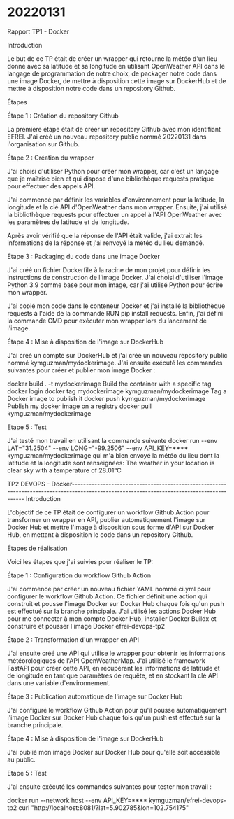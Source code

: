 # 20220131


Rapport TP1 - Docker

Introduction

Le but de ce TP était de créer un wrapper qui retourne la météo d'un lieu donné avec sa latitude et sa longitude en utilisant OpenWeather API dans le langage de programmation de notre choix, de packager notre code dans une image Docker, de mettre à disposition cette image sur DockerHub et de mettre à disposition notre code dans un repository Github.

Étapes

Étape 1 : Création du repository Github

La première étape était de créer un repository Github avec mon identifiant EFREI. J'ai créé un nouveau repository public nommé 20220131 dans l'organisation sur Github.


Étape 2 : Création du wrapper

J'ai choisi d'utiliser Python pour créer mon wrapper, car c'est un langage que je maîtrise bien et qui dispose d'une bibliothèque requests pratique pour effectuer des appels API.

J'ai commencé par définir les variables d'environnement pour la latitude, la longitude et la clé API d'OpenWeather dans mon wrapper. Ensuite, j'ai utilisé la bibliothèque requests pour effectuer un appel à l'API OpenWeather avec les paramètres de latitude et de longitude.

Après avoir vérifié que la réponse de l'API était valide, j'ai extrait les informations de la réponse et j'ai renvoyé la météo du lieu demandé.

Étape 3 : Packaging du code dans une image Docker

J'ai créé un fichier Dockerfile à la racine de mon projet pour définir les instructions de construction de l'image Docker. J'ai choisi d'utiliser l'image Python 3.9 comme base pour mon image, car j'ai utilisé Python pour écrire mon wrapper.

J'ai copié mon code dans le conteneur Docker et j'ai installé la bibliothèque requests à l'aide de la commande RUN pip install requests. Enfin, j'ai défini la commande CMD pour exécuter mon wrapper lors du lancement de l'image.

Étape 4 : Mise à disposition de l'image sur DockerHub

J'ai créé un compte sur DockerHub et j'ai créé un nouveau repository public nommé  kymguzman/mydockerimage. J'ai ensuite exécuté les commandes suivantes pour créer et publier mon image Docker :

docker build . -t mydockerimage Build the container with a specific tag
docker login
docker tag mydockerimage kymguzman/mydockerimage Tag a Docker image to publish it
docker push kymguzman/mydockerimage Publish my docker image on a registry
docker pull kymguzman/mydockerimage

Etape 5 : Test

J'ai testé mon travail en utilisant la commande suivante docker run --env LAT="31.2504" --env LONG="-99.2506" --env API_KEY=**** kymguzman/mydockerimage qui m'a bien envoyé la météo du lieu dont la latitude et la longitude sont renseignées: The weather in your location is clear sky with a temperature of 28.01°C


TP2 DEVOPS - Docker-------------------------------------------------------------------------------------------------------------------------------------------
Introduction

L'objectif de ce TP était de configurer un workflow Github Action pour transformer un wrapper en API, publier automatiquement l'image sur Docker Hub et mettre l'image à disposition sous forme d'API sur Docker Hub, en mettant à disposition le code dans un repository Github.

Étapes de réalisation

Voici les étapes que j'ai suivies pour réaliser le TP:

Étape 1 : Configuration du workflow Github Action

J'ai commencé par créer un nouveau fichier YAML nommé ci.yml pour configurer le workflow Github Action. Ce fichier définit une action qui construit et pousse l'image Docker sur Docker Hub chaque fois qu'un push est effectué sur la branche principale. J'ai utilisé les actions Docker Hub pour me connecter à mon compte Docker Hub, installer Docker Buildx et construire et pousser l'image Docker efrei-devops-tp2

Étape 2 : Transformation d'un wrapper en API

J'ai ensuite créé une API qui utilise le wrapper pour obtenir les informations météorologiques de l'API OpenWeatherMap. J'ai utilisé le framework FastAPI pour créer cette API, en récupérant les informations de latitude et de longitude en tant que paramètres de requête, et en stockant la clé API dans une variable d'environnement.

Étape 3 : Publication automatique de l'image sur Docker Hub

J'ai configuré le workflow Github Action pour qu'il pousse automatiquement l'image Docker sur Docker Hub chaque fois qu'un push est effectué sur la branche principale.

Étape 4 : Mise à disposition de l'image sur DockerHub

J'ai publié mon image Docker sur Docker Hub pour qu'elle soit accessible au public.

Etape 5 : Test

J'ai ensuite exécuté les commandes suivantes pour tester mon travail :

docker run --network host --env API_KEY=**** kymguzman/efrei-devops-tp2
curl "http://localhost:8081/?lat=5.902785&lon=102.754175"